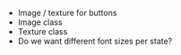 - Image / texture for buttons
- Image class
- Texture class
- Do we want different font sizes per state?